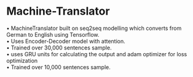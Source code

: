# Machine-Translator
• MachineTranslator built on seq2seq modelling which converts from German to English using Tensorflow.<br />
• Uses Encoder-Decoder model with attention.<br />
• Trained over 30,000 sentences sample.<br />
• uses GRU units for calculating the output and adam optimizer for loss optimization<br />
• Trained over 10,000 sentences sample.<br />


